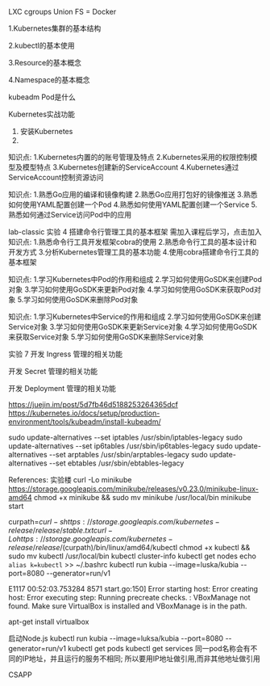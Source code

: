 LXC cgroups Union FS = Docker

1.Kubernetes集群的基本结构

2.kubectl的基本使用

3.Resource的基本概念

4.Namespace的基本概念

kubeadm
Pod是什么


Kubernetes实战功能
1. 安装Kubernetes
2. 

知识点: 1.Kubernetes内置的的账号管理及特点 2.Kubernetes采用的权限控制模型及模型特点 3.Kubernetes创建新的ServiceAccount 4.Kubernetes通过ServiceAccount控制资源访问

知识点: 1.熟悉Go应用的编译和镜像构建 2.熟悉Go应用打包好的镜像推送 3.熟悉如何使用YAML配置创建一个Pod 4.熟悉如何使用YAML配置创建一个Service 5.熟悉如何通过Service访问Pod中的应用

lab-classic
实验 4
搭建命令行管理工具的基本框架
需加入课程后学习，点击加入
知识点: 1.熟悉命令行工具开发框架cobra的使用 2.熟悉命令行工具的基本设计和开发方式 3.分析Kubernetes管理工具的基本功能 4.使用cobra搭建命令行工具的基本框架

知识点: 1.学习Kubernetes中Pod的作用和组成 2.学习如何使用GoSDK来创建Pod对象 3.学习如何使用GoSDK来更新Pod对象 4.学习如何使用GoSDK来获取Pod对象 5.学习如何使用GoSDK来删除Pod对象

知识点: 1.学习Kubernetes中Service的作用和组成 2.学习如何使用GoSDK来创建Service对象 3.学习如何使用GoSDK来更新Service对象 4.学习如何使用GoSDK来获取Service对象 5.学习如何使用GoSDK来删除Service对象

实验 7
开发 Ingress 管理的相关功能

开发 Secret 管理的相关功能

开发 Deployment 管理的相关功能


https://juejin.im/post/5d7fb46d5188253264365dcf
https://kubernetes.io/docs/setup/production-environment/tools/kubeadm/install-kubeadm/

sudo update-alternatives --set iptables /usr/sbin/iptables-legacy
sudo update-alternatives --set ip6tables /usr/sbin/ip6tables-legacy
sudo update-alternatives --set arptables /usr/sbin/arptables-legacy
sudo update-alternatives --set ebtables /usr/sbin/ebtables-legacy

References:
实验楼
curl -Lo minikube https://storage.googleapis.com/minikube/releases/v0.23.0/minikube-linux-amd64
chmod +x minikube && sudo mv minikube /usr/local/bin
minikube start

curpath=${curl -s https://storage.googleapis.com/kubernetes-release/release/stable.txt}
curl -Lo https://storage.googleapis.com/kubernetes-release/release/$(curpath)/bin/linux/amd64/kubectl
chmod +x kubectl && sudo mv kubectl /usr/local/bin
kubectl cluster-info
kubectl get nodes
echo `alias k=kubectl` >> ~/.bashrc
kubectl run kubia --image=luska/kubia --port=8080 --generator=run/v1

E1117 00:52:03.753284    8571 start.go:150] Error starting host: Error creating host: Error executing step: Running precreate checks.
: VBoxManage not found. Make sure VirtualBox is installed and VBoxManage is in the path.

apt-get install virtualbox

启动Node.js
	kubectl run kubia --image=luksa/kubia --port=8080 --generator=run/v1
kubectl get pods
kubectl get services
同一pod名称会有不同的IP地址，并且运行的服务不相同;
所以要用IP地址做引用,而非其他地址做引用

CSAPP
